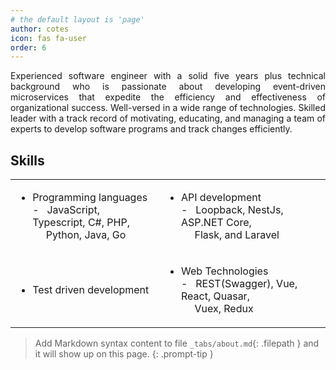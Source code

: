 ```yaml
---
# the default layout is 'page'
author: cotes
icon: fas fa-user
order: 6
---
```


<p style="text-align: justify;">
Experienced software engineer with a solid five years plus technical background who is passionate about  developing  event-driven  microservices  that  expedite  the  efficiency  and  effectiveness  of organizational success. Well-versed in a wide range of technologies. Skilled leader with a track record of motivating, educating, and managing a team of experts to develop software programs and track changes efficiently.
</p>

## Skills

<table>
  <tr>
    <td>
      <ul>
        <li class="m-0 p-0">Programming languages</li>
        - &nbsp; JavaScript,   Typescript,   C#,   PHP, <br />
        &nbsp;&nbsp;&nbsp;&nbsp;&nbsp;Python, Java, Go
      </ul>
    </td>
    <td>
      <ul >
        <li class="m-0 p-0">API development</li>
        - &nbsp; Loopback,  NestJs,  ASP.NET  Core, <br />
        &nbsp;&nbsp;&nbsp;&nbsp;&nbsp;Flask, and Laravel
      </ul>
    </td>
  </tr>
  <tr>
    <td>
      <ul>
        <li class="m-0 p-0">Test driven development</li>
      </ul>
    </td>
    <td>
      <ul >
        <li class="m-0 p-0">Web Technologies</li>
        - &nbsp; REST(Swagger), Vue, React, Quasar, <br />
        &nbsp;&nbsp;&nbsp;&nbsp;&nbsp;Vuex, Redux
      </ul>
    </td>
  </tr>
</table>

>
> Add Markdown syntax content to file `_tabs/about.md`{: .filepath } and it will show up on this page.
{: .prompt-tip }
